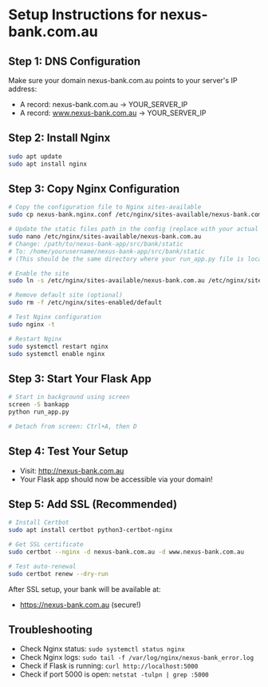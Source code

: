 # Setup Instructions for nexus-bank.com.au

## Step 1: DNS Configuration
Make sure your domain nexus-bank.com.au points to your server's IP address:
- A record: nexus-bank.com.au -> YOUR_SERVER_IP
- A record: www.nexus-bank.com.au -> YOUR_SERVER_IP

## Step 2: Install Nginx
```bash
sudo apt update
sudo apt install nginx
```

## Step 3: Copy Nginx Configuration
```bash
# Copy the configuration file to Nginx sites-available
sudo cp nexus-bank.nginx.conf /etc/nginx/sites-available/nexus-bank.com.au

# Update the static files path in the config (replace with your actual path)
sudo nano /etc/nginx/sites-available/nexus-bank.com.au
# Change: /path/to/nexus-bank-app/src/bank/static
# To: /home/yourusername/nexus-bank-app/src/bank/static
# (This should be the same directory where your run_app.py file is located)

# Enable the site
sudo ln -s /etc/nginx/sites-available/nexus-bank.com.au /etc/nginx/sites-enabled/

# Remove default site (optional)
sudo rm -f /etc/nginx/sites-enabled/default

# Test Nginx configuration
sudo nginx -t

# Restart Nginx
sudo systemctl restart nginx
sudo systemctl enable nginx
```

## Step 3: Start Your Flask App
```bash
# Start in background using screen
screen -S bankapp
python run_app.py

# Detach from screen: Ctrl+A, then D
```

## Step 4: Test Your Setup
- Visit: http://nexus-bank.com.au
- Your Flask app should now be accessible via your domain!

## Step 5: Add SSL (Recommended)
```bash
# Install Certbot
sudo apt install certbot python3-certbot-nginx

# Get SSL certificate
sudo certbot --nginx -d nexus-bank.com.au -d www.nexus-bank.com.au

# Test auto-renewal
sudo certbot renew --dry-run
```

After SSL setup, your bank will be available at:
- https://nexus-bank.com.au (secure!)

## Troubleshooting
- Check Nginx status: `sudo systemctl status nginx`
- Check Nginx logs: `sudo tail -f /var/log/nginx/nexus-bank_error.log`
- Check if Flask is running: `curl http://localhost:5000`
- Check if port 5000 is open: `netstat -tulpn | grep :5000`
